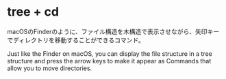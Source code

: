 # tree + cd
macOSのFinderのように、ファイル構造を木構造で表示させながら、矢印キーでディレクトリを移動することができるコマンド。


Just like the Finder on macOS, you can display the file structure in a tree structure and press the arrow keys to make it appear as Commands that allow you to move directories.